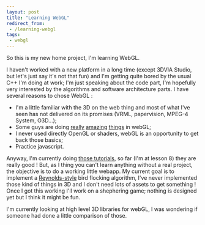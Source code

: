 ```yaml
---
layout: post
title: "Learning WebGL"
redirect_from:
 - /learning-webgl
tags:
 - webgl
---
```


So this is my new home project, I'm learning WebGL.

I haven't worked with a new platform in a long time (except 3DVIA Studio, but let's just say it's not that fun) and I'm getting quite bored by the usual C++ I'm doing at work; I'm just speaking about the code part, I'm hopefully very interested by the algorithms and software architecture parts. I have several reasons to chose WebGL :
- I'm a little familiar with the 3D on the web thing and most of what I've seen has not delivered on its promises (VRML, papervision, MPEG-4 System, O3D...);
- Some guys are doing [really](http://tinkercad.com/) [amazing](http://plopbyte.net/2011/03/globetweeter/) [things](http://bodybrowser.googlelabs.com/) in webGL;
- I never used directly OpenGL or shaders, webGL is an opportunity to get back those basics;
- Practice javascript.

Anyway, I'm currently doing [those tutorials](http://learningwebgl.com/blog/?page_id=1217), so far (I'm at lesson 8) they are really good ! But, as I thing you can't learn anything without a real project, the objective is to do a working little webapp. My current goal is to implement a [Reynolds-style](http://www.cs.toronto.edu/~dt/siggraph97-course/cwr87/) bird flocking algorithm, I've never implemented those kind of things in 3D and I don't need lots of assets to get something ! Once I got this working I'll work on a shephering game; nothing is designed yet but I think it might be fun.

I'm currently looking at high level 3D libraries for webGL, I was wondering if someone had done a little comparison of those.
